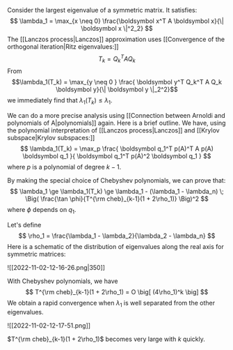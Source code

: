 Consider the largest eigenvalue of a symmetric matrix. It satisfies:
$$
\lambda_1 = \max_{x \neq 0} \frac{\boldsymbol x^T A \boldsymbol x}{\| \boldsymbol x \|^2_2}
$$
The [[Lanczos process|Lanczos]] approximation uses [[Convergence of the orthogonal iteration|Ritz eigenvalues:]]
$$
T_k = Q_k^T A Q_k
$$
From
$$\lambda_1(T_k) = \max_{y \neq 0 } \frac{ \boldsymbol y^T Q_k^T A Q_k \boldsymbol y}{\| \boldsymbol y \|_2^2}$$
we immediately find that $\lambda_1(T_k) \le \lambda_1$.

We can do a more precise analysis using [[Connection between Arnoldi and polynomials of A|polynomials]] again. Here is a brief outline. We have, using the polynomial interpretation of [[Lanczos process|Lanczos]] and [[Krylov subspace|Krylov subspaces:]]
$$
\lambda_1(T_k) = \max_p \frac{ \boldsymbol q_1^T p(A)^T A p(A) \boldsymbol q_1 }{ \boldsymbol q_1^T p(A)^2 \boldsymbol q_1 }
$$
where $p$ is a polynomial of degree $k-1$.

By making the special choice of Chebyshev polynomials, we can prove that:
$$
\lambda_1 \ge \lambda_1(T_k) \ge
\lambda_1 - (\lambda_1 - \lambda_n) \;
\Big( \frac{\tan \phi}{T^{\rm cheb}_{k-1}(1 + 2\rho_1)} \Big)^2
$$
where $\phi$ depends on $q_1$.

Let's define
$$
\rho_1 = \frac{\lambda_1 - \lambda_2}{\lambda_2 - \lambda_n}
$$
Here is a schematic of the distribution of eigenvalues along the real axis for symmetric matrices:

![[2022-11-02-12-16-26.png|350]]

With Chebyshev polynomials, we have
$$
T^{\rm cheb}_{k-1}(1 + 2\rho_1) = O \big[ (4\rho_1)^k \big]
$$
We obtain a rapid convergence when $\lambda_1$ is well separated from the other eigenvalues.

![[2022-11-02-12-17-51.png]]

$T^{\rm cheb}_{k-1}(1 + 2\rho_1)$ becomes very large with $k$ quickly.